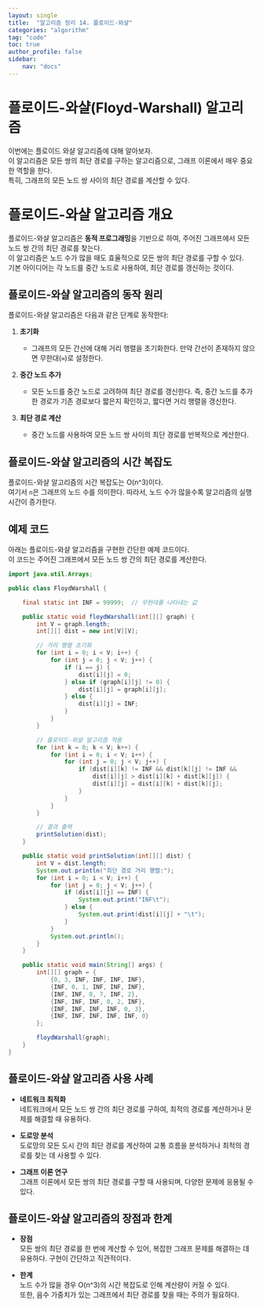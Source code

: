 ```yaml
---
layout: single
title:  "알고리즘 정리 14. 플로이드-와샬"
categories: "algorithm"
tag: "code"
toc: true
author_profile: false
sidebar:
    nav: "docs"
---
```


# 플로이드-와샬(Floyd-Warshall) 알고리즘
이번에는 플로이드 와샬 알고리즘에 대해 알아보자.  
이 알고리즘은 모든 쌍의 최단 경로를 구하는 알고리즘으로, 그래프 이론에서 매우 중요한 역할을 한다.  
특히, 그래프의 모든 노드 쌍 사이의 최단 경로를 계산할 수 있다.  

# 플로이드-와샬 알고리즘 개요
플로이드-와샬 알고리즘은 **동적 프로그래밍**을 기반으로 하여, 주어진 그래프에서 모든 노드 쌍 간의 최단 경로를 찾는다.  
이 알고리즘은 노드 수가 많을 때도 효율적으로 모든 쌍의 최단 경로를 구할 수 있다.  
기본 아이디어는 각 노드를 중간 노드로 사용하여, 최단 경로를 갱신하는 것이다.  

## 플로이드-와샬 알고리즘의 동작 원리
플로이드-와샬 알고리즘은 다음과 같은 단계로 동작한다:  

1. **초기화**  
   - 그래프의 모든 간선에 대해 거리 행렬을 초기화한다. 만약 간선이 존재하지 않으면 무한대(`∞`)로 설정한다.  

2. **중간 노드 추가**  
   - 모든 노드를 중간 노드로 고려하여 최단 경로를 갱신한다. 즉, 중간 노드를 추가한 경로가 기존 경로보다 짧은지 확인하고, 짧다면 거리 행렬을 갱신한다.  

3. **최단 경로 계산**  
   - 중간 노드를 사용하여 모든 노드 쌍 사이의 최단 경로를 반복적으로 계산한다.  

## 플로이드-와샬 알고리즘의 시간 복잡도
플로이드-와샬 알고리즘의 시간 복잡도는 O(n^3)이다.  
여기서 `n`은 그래프의 노드 수를 의미한다. 따라서, 노드 수가 많을수록 알고리즘의 실행 시간이 증가한다.  

## 예제 코드
아래는 플로이드-와샬 알고리즘을 구현한 간단한 예제 코드이다.  
이 코드는 주어진 그래프에서 모든 노드 쌍 간의 최단 경로를 계산한다.  

```java
import java.util.Arrays;

public class FloydWarshall {

    final static int INF = 99999;  // 무한대를 나타내는 값

    public static void floydWarshall(int[][] graph) {
        int V = graph.length;
        int[][] dist = new int[V][V];

        // 거리 행렬 초기화
        for (int i = 0; i < V; i++) {
            for (int j = 0; j < V; j++) {
                if (i == j) {
                    dist[i][j] = 0;
                } else if (graph[i][j] != 0) {
                    dist[i][j] = graph[i][j];
                } else {
                    dist[i][j] = INF;
                }
            }
        }

        // 플로이드-와샬 알고리즘 적용
        for (int k = 0; k < V; k++) {
            for (int i = 0; i < V; i++) {
                for (int j = 0; j < V; j++) {
                    if (dist[i][k] != INF && dist[k][j] != INF &&
                        dist[i][j] > dist[i][k] + dist[k][j]) {
                        dist[i][j] = dist[i][k] + dist[k][j];
                    }
                }
            }
        }

        // 결과 출력
        printSolution(dist);
    }

    public static void printSolution(int[][] dist) {
        int V = dist.length;
        System.out.println("최단 경로 거리 행렬:");
        for (int i = 0; i < V; i++) {
            for (int j = 0; j < V; j++) {
                if (dist[i][j] == INF) {
                    System.out.print("INF\t");
                } else {
                    System.out.print(dist[i][j] + "\t");
                }
            }
            System.out.println();
        }
    }

    public static void main(String[] args) {
        int[][] graph = {
            {0, 3, INF, INF, INF, INF},
            {INF, 0, 1, INF, INF, INF},
            {INF, INF, 0, 7, INF, 2},
            {INF, INF, INF, 0, 2, INF},
            {INF, INF, INF, INF, 0, 3},
            {INF, INF, INF, INF, INF, 0}
        };

        floydWarshall(graph);
    }
}
```

## 플로이드-와샬 알고리즘 사용 사례
- **네트워크 최적화**  
  네트워크에서 모든 노드 쌍 간의 최단 경로를 구하여, 최적의 경로를 계산하거나 문제를 해결할 때 유용하다.  

- **도로망 분석**  
  도로망의 모든 도시 간의 최단 경로를 계산하여 교통 흐름을 분석하거나 최적의 경로를 찾는 데 사용할 수 있다.  

- **그래프 이론 연구**  
  그래프 이론에서 모든 쌍의 최단 경로를 구할 때 사용되며, 다양한 문제에 응용될 수 있다.  

## 플로이드-와샬 알고리즘의 장점과 한계
- **장점**  
  모든 쌍의 최단 경로를 한 번에 계산할 수 있어, 복잡한 그래프 문제를 해결하는 데 유용하다. 구현이 간단하고 직관적이다.  

- **한계**  
  노드 수가 많을 경우 O(n^3)의 시간 복잡도로 인해 계산량이 커질 수 있다.  
  또한, 음수 가중치가 있는 그래프에서 최단 경로를 찾을 때는 주의가 필요하다.  
